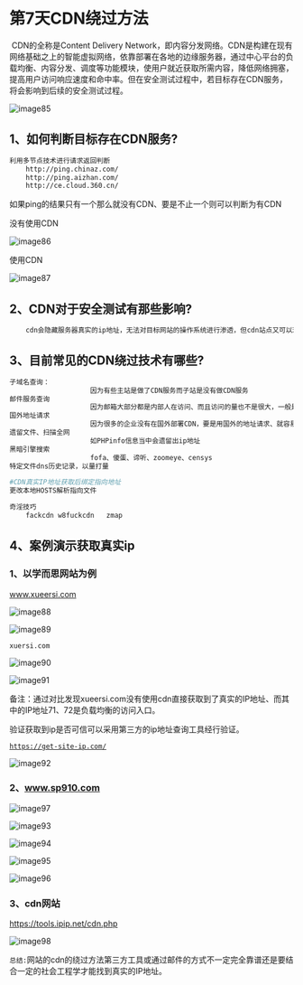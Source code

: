 # 第7天CDN绕过方法

​		CDN的全称是Content Delivery Network，即内容分发网络。CDN是构建在现有网络基础之上的智能虚拟网络，依靠部署在各地的边缘服务器，通过中心平台的负载均衡、内容分发、调度等功能模块，使用户就近获取所需内容，降低网络拥塞，提高用户访问响应速度和命中率。但在安全测试过程中，若目标存在CDN服务，将会影响到后续的安全测试过程。

![image85](D:\Note\网络安全\图片\image85.png)



## 1、如何判断目标存在CDN服务?

~~~ bash
利用多节点技术进行请求返回判断
	http://ping.chinaz.com/
 	http://ping.aizhan.com/
 	http://ce.cloud.360.cn/
~~~

如果ping的结果只有一个那么就没有CDN、要是不止一个则可以判断为有CDN



没有使用CDN

![image86](D:\Note\网络安全\图片\image86.png)

使用CDN

![image87](D:\Note\网络安全\图片\image87.png)



## 2、CDN对于安全测试有那些影响?

~~~ bash
	cdn会隐藏服务器真实的ip地址，无法对目标网站的操作系统进行渗透，但cdn站点又可以理解为是目标站点的镜像站点（大多数都是静态cdn加速），拥有相同的网站架构，且cdn服务器可与站点服务器进行交互，因此sql注入，xss等漏洞的挖掘并不受太大影响。
~~~



## 3、目前常见的CDN绕过技术有哪些?

~~~ bash
子域名查询：
					因为有些主站是做了CDN服务而子站是没有做CDN服务
邮件服务查询
					因为邮箱大部分都是内部人在访问、而且访问的量也不是很大，一般是没有做CDN。
国外地址请求
					因为很多的企业没有在国外部署CDN，要是用国外的地址请求、就容易找到他的真实地址。
遗留文件、扫描全网
					如PHPinfo信息当中会遗留出ip地址
黑暗引擎搜索
					fofa、傻蛋、谛听、zoomeye、censys
特定文件dns历史记录，以量打量

#CDN真实IP地址获取后绑定指向地址
更改本地HOSTS解析指向文件

奇淫技巧
	fackcdn w8fuckcdn	zmap
~~~



## 4、案例演示获取真实ip

### 1、以学而思网站为例

www.xueersi.com

![image88](D:\Note\网络安全\图片\image88.png)

![image89](D:\Note\网络安全\图片\image89.png)



<code>xuersi.com</code>

![image90](D:\Note\网络安全\图片\image90.png)

![image91](D:\Note\网络安全\图片\image91.png)

备注：通过对比发现xueersi.com没有使用cdn直接获取到了真实的IP地址、而其中的IP地址71、72是负载均衡的访问入口。



验证获取到ip是否可信可以采用第三方的ip地址查询工具经行验证。

<code>https://get-site-ip.com/</code>

![image92](D:\Note\网络安全\图片\image92.png)



### 2、www.sp910.com

![image97](D:\Note\网络安全\图片\image97.png)

![image93](D:\Note\网络安全\图片\image93.png)

![image94](D:\Note\网络安全\图片\image94.png)

![image95](D:\Note\网络安全\图片\image95.png)

![image96](D:\Note\网络安全\图片\image96.png)



### 3、cdn网站

https://tools.ipip.net/cdn.php

![image98](D:\Note\网络安全\图片\image98.png)

`总结:`网站的cdn的绕过方法第三方工具或通过邮件的方式不一定完全靠谱还是要结合一定的社会工程学才能找到真实的IP地址。